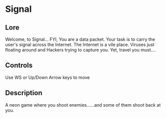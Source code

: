 # Signal

## Lore
Welcome, to Signal...
FYI, You are a data packet.
Your task is to carry the user's signal across the Internet.
The Internet is a vile place.
Viruses just floating around and Hackers trying to capture you.
Yet, travel you must....

## Controls
Use WS or Up/Down Arrow keys to move

## Description
A neon game where you shoot enemies......and some of them shoot back at you.